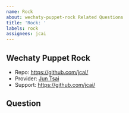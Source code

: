 ```yaml
---
name: Rock
about: wechaty-puppet-rock Related Questions
title: 'Rock: '
labels: rock
assignees: jcai
---
```


## Wechaty Puppet Rock

- Repo: <https://github.com/jcai/>
- Provider: [Jun Tsai](https://github.com/jcai)
- Support: <https://github.com/jcai/>

## Question
